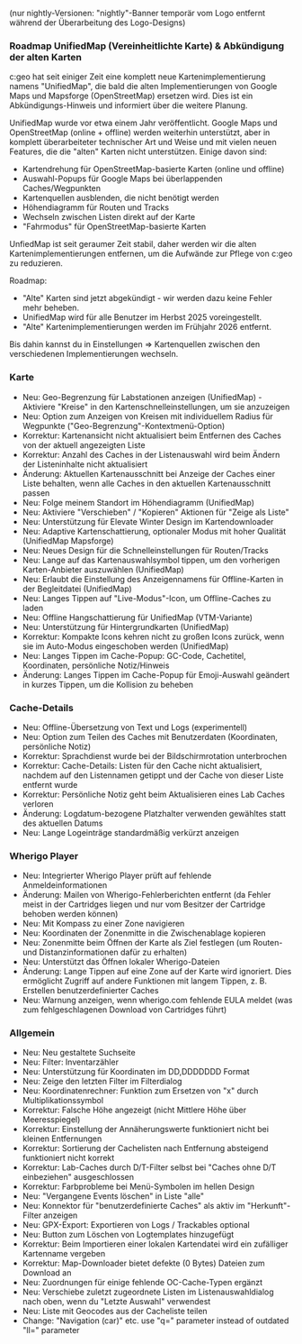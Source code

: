 (nur nightly-Versionen: "nightly"-Banner temporär vom Logo entfernt während der Überarbeitung des Logo-Designs)

### Roadmap UnifiedMap (Vereinheitlichte Karte) & Abkündigung der alten Karten
c:geo hat seit einiger Zeit eine komplett neue Kartenimplementierung namens "UnifiedMap", die bald die alten Implementierungen von Google Maps und Mapsforge (OpenStreetMap) ersetzen wird. Dies ist ein Abkündigungs-Hinweis und informiert über die weitere Planung.

UnifiedMap wurde vor etwa einem Jahr veröffentlicht. Google Maps und OpenStreetMap (online + offline) werden weiterhin unterstützt, aber in komplett überarbeiteter technischer Art und Weise und mit vielen neuen Features, die die "alten" Karten nicht unterstützen. Einige davon sind:
- Kartendrehung für OpenStreetMap-basierte Karten (online und offline)
- Auswahl-Popups für Google Maps bei überlappenden Caches/Wegpunkten
- Kartenquellen ausblenden, die nicht benötigt werden
- Höhendiagramm für Routen und Tracks
- Wechseln zwischen Listen direkt auf der Karte
- "Fahrmodus" für OpenStreetMap-basierte Karten

UnfiedMap ist seit geraumer Zeit stabil, daher werden wir die alten Kartenimplementierungen entfernen, um die Aufwände zur Pflege von c:geo zu reduzieren.

Roadmap:
- "Alte" Karten sind jetzt abgekündigt - wir werden dazu keine Fehler mehr beheben.
- UnifiedMap wird für alle Benutzer im Herbst 2025 voreingestellt.
- "Alte" Kartenimplementierungen werden im Frühjahr 2026 entfernt.

Bis dahin kannst du in Einstellungen => Kartenquellen zwischen den verschiedenen Implementierungen wechseln.

### Karte
- Neu: Geo-Begrenzung für Labstationen anzeigen (UnifiedMap) - Aktiviere "Kreise" in den Kartenschnelleinstellungen, um sie anzuzeigen
- Neu: Option zum Anzeigen von Kreisen mit individuellem Radius für Wegpunkte ("Geo-Begrenzung"-Kontextmenü-Option)
- Korrektur: Kartenansicht nicht aktualisiert beim Entfernen des Caches von der aktuell angezeigten Liste
- Korrektur: Anzahl des Caches in der Listenauswahl wird beim Ändern der Listeninhalte nicht aktualisiert
- Änderung: Aktuellen Kartenausschnitt bei Anzeige der Caches einer Liste behalten, wenn alle Caches in den aktuellen Kartenausschnitt passen
- Neu: Folge meinem Standort im Höhendiagramm (UnifiedMap)
- Neu: Aktiviere "Verschieben" / "Kopieren" Aktionen für "Zeige als Liste"
- Neu: Unterstützung für Elevate Winter Design im Kartendownloader
- Neu: Adaptive Kartenschattierung, optionaler Modus mit hoher Qualität (UnifiedMap Mapsforge)
- Neu: Neues Design für die Schnelleinstellungen für Routen/Tracks
- Neu: Lange auf das Kartenauswahlsymbol tippen, um den vorherigen Karten-Anbieter auszuwählen (UnifiedMap)
- Neu: Erlaubt die Einstellung des Anzeigennamens für Offline-Karten in der Begleitdatei (UnifiedMap)
- Neu: Langes Tippen auf "Live-Modus"-Icon, um Offline-Caches zu laden
- Neu: Offline Hangschattierung für UnifiedMap (VTM-Variante)
- Neu: Unterstützung für Hintergrundkarten (UnifiedMap)
- Korrektur: Kompakte Icons kehren nicht zu großen Icons zurück, wenn sie im Auto-Modus eingeschoben werden (UnifiedMap)
- Neu: Langes Tippen im Cache-Popup: GC-Code, Cachetitel, Koordinaten, persönliche Notiz/Hinweis
- Änderung: Langes Tippen im Cache-Popup für Emoji-Auswahl geändert in kurzes Tippen, um die Kollision zu beheben

### Cache-Details
- Neu: Offline-Übersetzung von Text und Logs (experimentell)
- Neu: Option zum Teilen des Caches mit Benutzerdaten (Koordinaten, persönliche Notiz)
- Korrektur: Sprachdienst wurde bei der Bildschirmrotation unterbrochen
- Korrektur: Cache-Details: Listen für den Cache nicht aktualisiert, nachdem auf den Listennamen getippt und der Cache von dieser Liste entfernt wurde
- Korrektur: Persönliche Notiz geht beim Aktualisieren eines Lab Caches verloren
- Änderung: Logdatum-bezogene Platzhalter verwenden gewähltes statt des aktuellen Datums
- Neu: Lange Logeinträge standardmäßig verkürzt anzeigen

### Wherigo Player
- Neu: Integrierter Wherigo Player prüft auf fehlende Anmeldeinformationen
- Änderung: Mailen von Wherigo-Fehlerberichten entfernt (da Fehler meist in der Cartridges liegen und nur vom Besitzer der Cartridge behoben werden können)
- Neu: Mit Kompass zu einer Zone navigieren
- Neu: Koordinaten der Zonenmitte in die Zwischenablage kopieren
- Neu: Zonenmitte beim Öffnen der Karte als Ziel festlegen (um Routen- und Distanzinformationen dafür zu erhalten)
- Neu: Unterstützt das Öffnen lokaler Wherigo-Dateien
- Änderung: Lange Tippen auf eine Zone auf der Karte wird ignoriert. Dies ermöglicht Zugriff auf andere Funktionen mit langem Tippen, z. B. Erstellen benutzerdefinierter Caches
- Neu: Warnung anzeigen, wenn wherigo.com fehlende EULA meldet (was zum fehlgeschlagenen Download von Cartridges führt)

### Allgemein
- Neu: Neu gestaltete Suchseite
- Neu: Filter: Inventarzähler
- Neu: Unterstützung für Koordinaten im DD,DDDDDDD Format
- Neu: Zeige den letzten Filter im Filterdialog
- Neu: Koordinatenrechner: Funktion zum Ersetzen von "x" durch Multiplikationssymbol
- Korrektur: Falsche Höhe angezeigt (nicht Mittlere Höhe über Meeresspiegel)
- Korrektur: Einstellung der Annäherungswerte funktioniert nicht bei kleinen Entfernungen
- Korrektur: Sortierung der Cachelisten nach Entfernung absteigend funktioniert nicht korrekt
- Korrektur: Lab-Caches durch D/T-Filter selbst bei "Caches ohne D/T einbeziehen" ausgeschlossen
- Korrektur: Farbprobleme bei Menü-Symbolen im hellen Design
- Neu: "Vergangene Events löschen" in Liste "alle"
- Neu: Konnektor für "benutzerdefinierte Caches" als aktiv im "Herkunft"-Filter anzeigen
- Neu: GPX-Export: Exportieren von Logs / Trackables optional
- Neu: Button zum Löschen von Logtemplates hinzugefügt
- Korrektur: Beim Importieren einer lokalen Kartendatei wird ein zufälliger Kartenname vergeben
- Korrektur: Map-Downloader bietet defekte (0 Bytes) Dateien zum Download an
- Neu: Zuordnungen für einige fehlende OC-Cache-Typen ergänzt
- Neu: Verschiebe zuletzt zugeordnete Listen im Listenauswahldialog nach oben, wenn du "Letzte Auswahl" verwendest
- Neu: Liste mit Geocodes aus der Cacheliste teilen
- Change: "Navigation (car)" etc. use "q=" parameter instead of outdated "ll=" parameter

